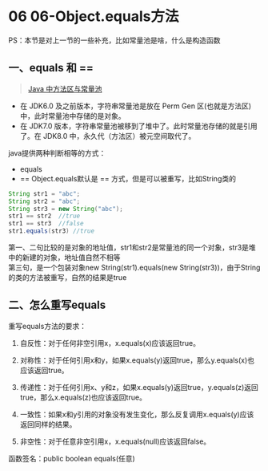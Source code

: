 # 06 06-Object.equals方法
PS：本节是对上一节的一些补充，比如常量池是啥，什么是构造函数

## **一、equals 和 ==**
> [Java 中方法区与常量池](https://zhuanlan.zhihu.com/p/107776367)
- 在 JDK6.0 及之前版本，字符串常量池是放在 Perm Gen 区(也就是方法区)中，此时常量池中存储的是对象。
- 在 JDK7.0 版本，字符串常量池被移到了堆中了。此时常量池存储的就是引用了。在 JDK8.0 中，永久代（方法区）被元空间取代了。

java提供两种判断相等的方式：
- equals 
- ==
Object.equals默认是 == 方式，但是可以被重写，比如String类的

```java
String str1 = "abc";
String str2 = "abc";
String str3 = new String("abc");
str1 == str2  //true
str1 == str3  //false
str1.equals(str3) //true
```
第一、二句比较的是对象的地址值，str1和str2是常量池的同一个对象，str3是堆中的新建的对象，地址值自然不相等    
第三句，是一个包装对象new String(str1).equals(new String(str3))，由于String的类的方法被重写，自然的结果是true

## **二、怎么重写equals**
重写equals方法的要求：

1. 自反性：对于任何非空引用x，x.equals(x)应该返回true。

2. 对称性：对于任何引用x和y，如果x.equals(y)返回true，那么y.equals(x)也应该返回true。

3. 传递性：对于任何引用x、y和z，如果x.equals(y)返回true，y.equals(z)返回true，那么x.equals(z)也应该返回true。

4. 一致性：如果x和y引用的对象没有发生变化，那么反复调用x.equals(y)应该返回同样的结果。

5. 非空性：对于任意非空引用x，x.equals(null)应该返回false。

函数签名：public boolean equals(任意)
